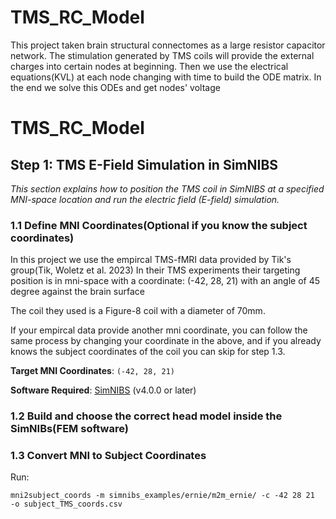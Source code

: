 # TMS_RC_Model
This project taken brain structural connectomes as a large resistor capacitor network. The stimulation generated by TMS coils will provide the external charges into certain nodes at beginning. Then we use the electrical equations(KVL) at each node changing with time to build the ODE matrix. In the end we solve this ODEs and get nodes' voltage 

# TMS_RC_Model

## Step 1: TMS E-Field Simulation in SimNIBS

*This section explains how to position the TMS coil in SimNIBS at a specified MNI-space location and run the electric field (E-field) simulation.*

### 1.1 Define MNI Coordinates(Optional if you know the subject coordinates)
In this project we use the empircal TMS-fMRI data provided by Tik's group(Tik, Woletz et al. 2023) 
In their TMS experiments their targeting position is in mni-space with a coordinate: (-42, 28, 21) with an angle of 45 degree against the brain surface


The coil they used is a Figure-8 coil with a diameter of 70mm.


If your empircal data provide another mni coordinate, you can follow the same process by changing your coordinate in the above, and if you already knows the subject coordinates of the coil you can skip for step 1.3.


**Target MNI Coordinates**: `(-42, 28, 21)`


**Software Required**: [SimNIBS](https://simnibs.github.io/simnibs/) (v4.0.0 or later)


### 1.2 Build and choose the correct head model inside the SimNIBs(FEM software)


### 1.3 Convert MNI to Subject Coordinates
Run:
```shell
mni2subject_coords -m simnibs_examples/ernie/m2m_ernie/ -c -42 28 21  -o subject_TMS_coords.csv

